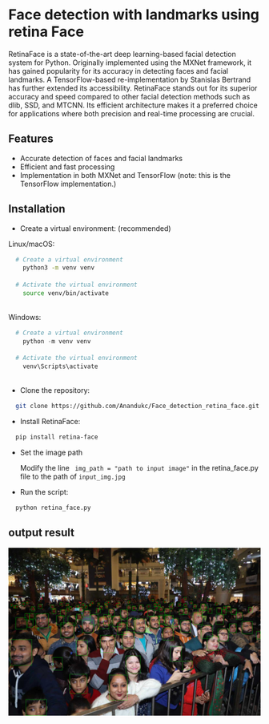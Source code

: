 # Face detection with landmarks using retina Face

RetinaFace is a state-of-the-art deep learning-based facial detection system for Python. Originally implemented using the MXNet framework, it has gained popularity for its accuracy in detecting faces and facial landmarks. A TensorFlow-based re-implementation by Stanislas Bertrand has further extended its accessibility. RetinaFace stands out for its superior accuracy and speed compared to other facial detection methods such as dlib, SSD, and MTCNN. Its efficient architecture makes it a preferred choice for applications where both precision and real-time processing are crucial.



## Features

- Accurate detection of faces and facial landmarks
- Efficient and fast processing
- Implementation in both MXNet and TensorFlow (note: this is the TensorFlow implementation.)



## Installation

- Create a virtual environment: (recommended)

Linux/macOS:

```bash
  # Create a virtual environment
    python3 -m venv venv

  # Activate the virtual environment
    source venv/bin/activate
  
```

 Windows:

```powershell
  # Create a virtual environment
    python -m venv venv

  # Activate the virtual environment
    venv\Scripts\activate
  
```

- Clone the repository:


```bash
  git clone https://github.com/Anandukc/Face_detection_retina_face.git
```





- Install RetinaFace:


```bash
  pip install retina-face
```

- Set the image path

  Modify the line ``` 
  img_path = "path to input image" ``` in the retina_face.py file to the path of ```input_img.jpg```

- Run the script:

```bash
  python retina_face.py
```
  



## output result

![Output Example](https://github.com/Anandukc/Face_detection_retina_face/raw/main/output_result.png)

